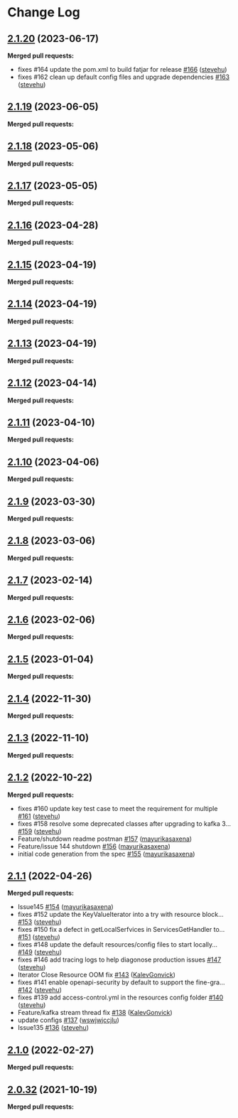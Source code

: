 # Change Log

## [2.1.20](https://github.com/networknt/light-controller/tree/2.1.20) (2023-06-17)


**Merged pull requests:**


- fixes \#164 update the pom.xml to build fatjar for release [\#166](https://github.com/networknt/light-controller/pull/166) ([stevehu](https://github.com/stevehu))
- fixes \#162 clean up default config files and upgrade dependencies [\#163](https://github.com/networknt/light-controller/pull/163) ([stevehu](https://github.com/stevehu))
## [2.1.19](https://github.com/networknt/light-controller/tree/2.1.19) (2023-06-05)


**Merged pull requests:**




## [2.1.18](https://github.com/networknt/light-controller/tree/2.1.18) (2023-05-06)


**Merged pull requests:**




## [2.1.17](https://github.com/networknt/light-controller/tree/2.1.17) (2023-05-05)


**Merged pull requests:**


## [2.1.16](https://github.com/networknt/light-controller/tree/2.1.16) (2023-04-28)


**Merged pull requests:**




## [2.1.15](https://github.com/networknt/light-controller/tree/2.1.15) (2023-04-19)


**Merged pull requests:**


## [2.1.14](https://github.com/networknt/light-controller/tree/2.1.14) (2023-04-19)


**Merged pull requests:**




## [2.1.13](https://github.com/networknt/light-controller/tree/2.1.13) (2023-04-19)


**Merged pull requests:**


## [2.1.12](https://github.com/networknt/light-controller/tree/2.1.12) (2023-04-14)


**Merged pull requests:**




## [2.1.11](https://github.com/networknt/light-controller/tree/2.1.11) (2023-04-10)


**Merged pull requests:**


## [2.1.10](https://github.com/networknt/light-controller/tree/2.1.10) (2023-04-06)


**Merged pull requests:**


## [2.1.9](https://github.com/networknt/light-controller/tree/2.1.9) (2023-03-30)


**Merged pull requests:**




## [2.1.8](https://github.com/networknt/light-controller/tree/2.1.8) (2023-03-06)


**Merged pull requests:**


## [2.1.7](https://github.com/networknt/light-controller/tree/2.1.7) (2023-02-14)


**Merged pull requests:**




## [2.1.6](https://github.com/networknt/light-controller/tree/2.1.6) (2023-02-06)


**Merged pull requests:**


## [2.1.5](https://github.com/networknt/light-controller/tree/2.1.5) (2023-01-04)


**Merged pull requests:**


## [2.1.4](https://github.com/networknt/light-controller/tree/2.1.4) (2022-11-30)


**Merged pull requests:**


## [2.1.3](https://github.com/networknt/light-controller/tree/2.1.3) (2022-11-10)


**Merged pull requests:**


## [2.1.2](https://github.com/networknt/light-controller/tree/2.1.2) (2022-10-22)


**Merged pull requests:**


- fixes \#160 update key test case to meet the requirement for multiple [\#161](https://github.com/networknt/light-controller/pull/161) ([stevehu](https://github.com/stevehu))
- fixes \#158 resolve some deprecated classes after upgrading to kafka 3… [\#159](https://github.com/networknt/light-controller/pull/159) ([stevehu](https://github.com/stevehu))
- Feature/shutdown readme postman [\#157](https://github.com/networknt/light-controller/pull/157) ([mayurikasaxena](https://github.com/mayurikasaxena))
- Feature/issue 144 shutdown [\#156](https://github.com/networknt/light-controller/pull/156) ([mayurikasaxena](https://github.com/mayurikasaxena))
- initial code generation from the spec [\#155](https://github.com/networknt/light-controller/pull/155) ([mayurikasaxena](https://github.com/mayurikasaxena))
## [2.1.1](https://github.com/networknt/light-controller/tree/2.1.1) (2022-04-26)


**Merged pull requests:**


- Issue145 [\#154](https://github.com/networknt/light-controller/pull/154) ([mayurikasaxena](https://github.com/mayurikasaxena))
- fixes \#152 update the KeyValueIterator into a try with resource block… [\#153](https://github.com/networknt/light-controller/pull/153) ([stevehu](https://github.com/stevehu))
- fixes \#150 fix a defect in getLocalSerfvices in ServicesGetHandler to… [\#151](https://github.com/networknt/light-controller/pull/151) ([stevehu](https://github.com/stevehu))
- fixes \#148 update the default resources/config files to start locally… [\#149](https://github.com/networknt/light-controller/pull/149) ([stevehu](https://github.com/stevehu))
- fixes \#146 add tracing logs to help diagonose production issues [\#147](https://github.com/networknt/light-controller/pull/147) ([stevehu](https://github.com/stevehu))
- Iterator Close Resource OOM fix [\#143](https://github.com/networknt/light-controller/pull/143) ([KalevGonvick](https://github.com/KalevGonvick))
- fixes \#141 enable openapi-security by default to support the fine-gra… [\#142](https://github.com/networknt/light-controller/pull/142) ([stevehu](https://github.com/stevehu))
- fixes \#139 add access-control.yml in the resources config folder [\#140](https://github.com/networknt/light-controller/pull/140) ([stevehu](https://github.com/stevehu))
- Feature/kafka stream thread fix [\#138](https://github.com/networknt/light-controller/pull/138) ([KalevGonvick](https://github.com/KalevGonvick))
- update configs [\#137](https://github.com/networknt/light-controller/pull/137) ([wswjwjccjlu](https://github.com/wswjwjccjlu))
- Issue135 [\#136](https://github.com/networknt/light-controller/pull/136) ([stevehu](https://github.com/stevehu))
## [2.1.0](https://github.com/networknt/light-controller/tree/2.1.0) (2022-02-27)


**Merged pull requests:**

## [2.0.32](https://github.com/networknt/light-controller/tree/2.0.32) (2021-10-19)


**Merged pull requests:**
